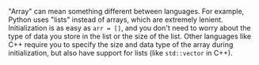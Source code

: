 "Array" can mean something different between languages. For example, Python uses "lists" instead of arrays, which are extremely lenient. Initialization is as easy as `arr = []`, and you don't need to worry about the type of data you store in the list or the size of the list. Other languages like C++ require you to specify the size and data type of the array during initialization, but also have support for lists (like `std::vector` in C++).